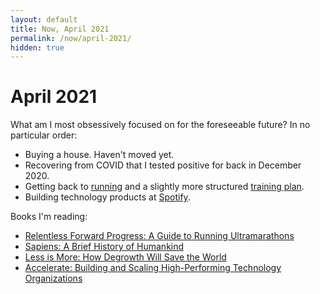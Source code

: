 ```yaml
---
layout: default 
title: Now, April 2021
permalink: /now/april-2021/
hidden: true
---
```


April 2021
===
What am I most obsessively focused on for the foreseeable future? In no particular order:

- Buying a house. Haven't moved yet.
- Recovering from COVID that I tested positive for back in December 2020.
- Getting back to [running](https://www.strava.com/athletes/26672410) and a slightly more structured [training plan](https://docs.google.com/spreadsheets/d/1C6kI-71EpqCNhQtRsy4kElkjy1uvSkKkk5I9To0X_aw/edit). 
- Building technology products at [Spotify](https://www.spotify.com/).

Books I'm reading:
- [Relentless Forward Progress: A Guide to Running Ultramarathons](https://www.goodreads.com/book/show/10293025-relentless-forward-progress)
- [Sapiens: A Brief History of Humankind](https://www.goodreads.com/book/show/23692271-sapiens)
- [Less is More: How Degrowth Will Save the World](https://www.goodreads.com/book/show/53328332-less-is-more)
- [Accelerate: Building and Scaling High-Performing Technology Organizations](https://www.goodreads.com/book/show/35747076-accelerate)
